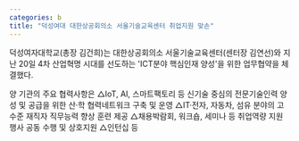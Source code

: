 ```yaml
---
categories: b
title: "덕성여대 대한상공회의소 서울기술교육센터 취업지원 맞손"
---
```







덕성여자대학교(총장 김건희)는 대한상공회의소 서울기술교육센터(센터장 김연선)와 지난 20일 4차 산업혁명 시대를 선도하는 &#39;ICT분야 핵심인재 양성&#39;을 위한 업무협약을 체결했다.

양 기관의 주요 협력사항은 △IoT, AI, 스마트팩토리 등 신기술 중심의 전문기술인력 양성 및 공급을 위한 산&middot;학 협력네트워크 구축 및 운영 △IT&middot;전자, 자동차, 섬유 분야의 고수준 재직자 직무능력 향상 훈련 제공 △채용박람회, 워크숍, 세미나 등 취업역량 지원 행사 공동 수행 및 상호지원 △인턴십 등